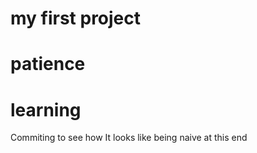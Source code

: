 # my first project
# patience 
# learning
Commiting to see how It looks like being naive at this end 

